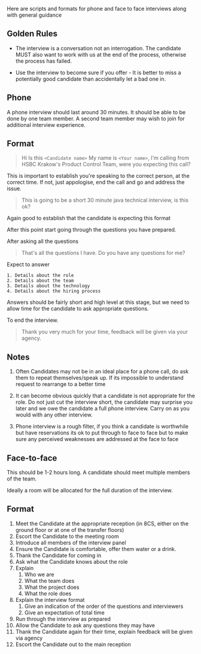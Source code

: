 Here are scripts and formats for phone and face to face interviews along with general guidance

 ## Golden Rules

* The interview is a conversation not an interrogation. The candidate MUST also want to work with us at the end of the process, otherwise the process has failed.

* Use the interview to become sure if you offer - It is better to miss a potentially good candidate than accidentally let a bad one in.

##  Phone

A phone interview should last around 30 minutes. It should be able to be done by one team member. A second team member may wish to join for additional interview experience.

## Format

> Hi
> Is this `<Candidate name>`
> My name is `<Your name>`, I'm calling from HSBC Krakow's Product Control Team, were you expecting this call?

This is important to establish you're speaking to the correct person, at the correct time. If not, just appologise, end the call and go and address the issue.

> This is going to be a short 30 minute java technical interview, is this ok?


Again good to establish that the candidate is expecting this format

 After this point start going through the questions you have prepared.

After asking all the questions

> That's all the questions I have. Do you have any questions for me?


Expect to answer

    1. Details about the role
    2. Details about the team
    3. Details about the technology
    4. Details about the hiring process

Answers should be fairly short and high level at this stage, but we need to allow time for the candidate to ask appropriate questions.

To end the interview.

> Thank you very much for your time, feedback will be given via your agency.

## Notes

1. Often Candidates may not be in an ideal place for a phone call, do ask them to repeat themselves/speak up. If its impossible to understand request to rearrange to a better time

2.  It can become obvious quickly that a candidate is not appropriate for the role. Do not just cut the interview short, the candidate may surprise you later and we owe the candidate a full phone interview. Carry on as you would with any other interview.

3.  Phone interview is a rough filter, if you think a candidate is worthwhile but have reservations its ok to put through to face to face but to make sure any perceived weaknesses are addressed at the face to face

## Face-to-face

This should be 1-2 hours long. A candidate should meet multiple members of the team.

Ideally a room will be allocated for the full duration of the interview.


## Format

1.  Meet the Candidate at the appropriate reception (in 8CS, either on the ground floor or at one of the transfer floors)
2.  Escort the Candidate to the meeting room
3.  Introduce all members of the interview panel
4.  Ensure the Candidate is comfortable, offer them water or a drink.
5.  Thank the Candidate for coming in
6.  Ask what the Candidate knows about the role
7.  Explain
    1.  Who we are
    2.  What the team does
    3.  What the project does
    4.  What the role does
8.  Explain the interview format
    1.  Give an indication of the order of the questions and interviewers
    2.  Give an expectation of total time
9.  Run through the interview as prepared
10.  Allow the Candidate to ask any questions they may have
11.  Thank the Candidate again for their time, explain feedback will be given via agency
12.  Escort the Candidate out to the main reception
